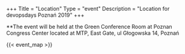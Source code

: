 +++
Title = "Location"
Type = "event"
Description = "Location for devopsdays Poznań 2019"
+++

**The event will be held at the Green Conference Room at Poznan Congress Center located at MTP, East Gate, ul Głogowska 14, Poznań

{{< event_map >}}
